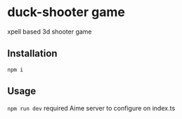 # duck-shooter game 

xpell based 3d shooter game

## Installation

```npm i```

## Usage

```npm run dev``` required Aime server to configure on index.ts